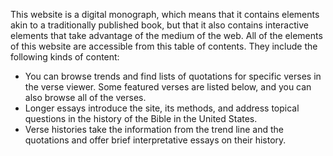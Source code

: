 This website is a digital monograph, which means that it contains elements akin to a traditionally published book, but that it also contains interactive elements that take advantage of the medium of the web. All of the elements of this website are accessible from this table of contents. They include the following kinds of content:

- You can browse trends and find lists of quotations for specific verses in the verse viewer. Some featured verses are listed below, and you can also browse all of the verses.
- Longer essays introduce the site, its methods, and address topical questions in the history of the Bible in the United States.
- Verse histories take the information from the trend line and the quotations and offer brief interpretative essays on their history.
